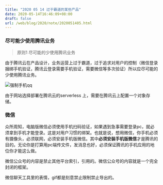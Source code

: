 ```yaml
---
title: "2020 05 14 过于霸道的某些产品"
date: 2020-05-14T16:46:09+08:00
draft: false
url: /web/blog/2020/note/2020051405.html
---
```


### 尽可能少使用腾讯业务

> 原则1 尽可能的少使用腾讯业务

由于腾讯云在产品设计，业务运营上过于霸道，过于追求对用户的控制（微信登录捆绑手机验证，腾讯云登录需要手机验证，需要微信等多次验证）所以应尽可能的少使用腾讯业务。

![强制手机qq](https://b.ufs.pub/assets/images/2020/20200603.png)

由于网站选择部署在腾讯云的serverless 上，需要在腾讯云上配置一个对象存储。

### 微信

众所周知，电脑版微信必须使用手机扫码验证，如果遇到急事需要登录pc，就必须拿到手机才能登录。这是对用户习惯的绑架。也就是说，想用微信，你手机必须有摄像头，必须联网，必须安装手机版微信。其中**必须安装手机版微信**才是腾讯的目的。无论你是打算用pc端传文件，发消息也好，必须保证腾讯的手机应用的地位你才能这么做。


微信公众号的内容是禁止其他平台索引，引用的。微信公众号的内容就是一个完全封闭的框架。

微信聊天工具里的表情，gif都是刻意禁止限制禁止导出的。
